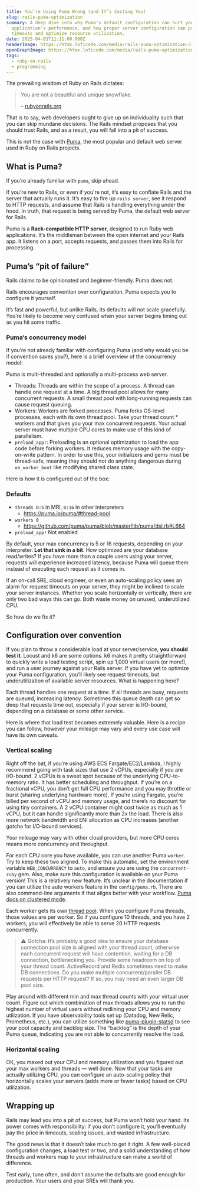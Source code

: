 ```yaml
---
title: You’re Using Puma Wrong (and It’s Costing You)
slug: rails-puma-optimization
summary: A deep dive into why Puma's default configuration can hurt your Rails
  application's performance, and how proper server configuration can prevent
  timeouts and optimize resource utilization.
date: 2025-04-01T11:11:00.000Z
headerImage: https://htmx.loficode.com/media/rails-puma-optimization-3-1.png
openGraphImage: https://htmx.loficode.com/media/rails-puma-optimization-16-9.png
tags:
  - ruby-on-rails
  - programming
---
```

The prevailing wisdom of Ruby on Rails dictates:

> You are not a beautiful and unique snowflake.
>
> – [rubyonrails.org](http://rubyonrails.org)

That is to say, web developers ought to give up on individuality such that you can skip mundane decisions. The Rails mindset proposes that you should trust Rails, and as a result, you will fall into a pit of success.

This is not the case with [Puma](https://puma.io/), the most popular and default web server used in Ruby on Rails projects.

## What is Puma?

If you’re already familiar with `puma`, skip ahead.

If you're new to Rails, or even if you're not, it’s easy to conflate Rails and the server that actually runs it. It’s easy to fire up `rails server`, see it respond to HTTP requests, and assume that Rails is handling everything under the hood. In truth, that request is being served by Puma, the default web server for Rails.

Puma is a **Rack-compatible HTTP server**, designed to run Ruby web applications. It’s the middleman between the open internet and your Rails app. It listens on a port, accepts requests, and passes them into Rails for processing.

## Puma’s “pit of failure”

Rails claims to be opinionated and beginner-friendly. Puma does not.

Rails encourages convention over configuration. Puma expects you to configure it yourself.

It’s fast and powerful, but unlike Rails, its defaults will not scale gracefully. You’re likely to become very confused when your server begins timing out as you hit some traffic.

### Puma’s concurrency model

If you’re not already familiar with configuring Puma (and why would you be if convention saves you?), here is a brief overview of the concurrency model:

Puma is multi-threaded and optionally a multi-process web server.

- Threads: Threads are within the scope of a process. A thread can handle one request at a time. A big thread pool allows for many concurrent requests. A small thread pool with long-running requests can cause request queuing.
- Workers: Workers are forked processes. Puma forks OS-level processes, each with its own thread pool. Take your thread count * workers and that gives you your max concurrent requests. Your actual server must have multiple CPU cores to make use of this kind of parallelism.
- `preload_app!`: Preloading is an optional optimization to load the app code before forking workers. It reduces memory usage with the copy-on-write pattern. In order to use this, your initializers and gems must be thread-safe, meaning they should not do anything dangerous during `on_worker_boot` like modifying shared class state.

Here is how it is configured out of the box:

### Defaults

- `threads 0:5` in MRI, `0:16` in other interpreters
  - <https://puma.io/puma/#thread-pool>
- `workers 0`
  - <https://github.com/puma/puma/blob/master/lib/puma/dsl.rb#L664>
- `preload_app!` Not enabled

By default, your max concurrency is 5 or 16 requests, depending on your interpreter. **Let that sink in a bit**. How optimized are your database read/writes? If you have more than a couple users using your server, requests will experience increased latency, because Puma will queue them instead of executing each request as it comes in.

If an on-call SRE, cloud engineer, or even an auto-scaling policy sees an alarm for request timeouts on your server, they might be inclined to scale your server instances. Whether you scale horizontally or vertically, there are only two bad ways this can go. Both waste money on unused, underutilized CPU.

So how do we fix it?

## Configuration over convention

If you plan to throw a considerable load at your server/service, **you should test it**. Locust and k6 are some options. k6 makes it pretty straightforward to quickly write a load testing script, spin up 1,000 virtual users (or more!), and run a user journey against your Rails server. If you have yet to optimize your Puma configuration, you’ll likely see request timeouts, but underutilization of available server resources. What is happening here?

Each thread handles one request at a time. If all threads are busy, requests are queued, increasing latency. Sometimes this queue depth can get so deep that requests time out, especially if your server is I/O-bound, depending on a database or some other service.

Here is where that load test becomes extremely valuable. Here is a recipe you can follow, however your mileage may vary and every use case will have its own caveats.

### Vertical scaling

Right off the bat, if you’re using AWS ECS Fargate/EC2/Lambda, I highly recommend going with task sizes that use 2 vCPUs, especially if you are I/O-bound. 2 vCPUs is a sweet spot because of the underlying CPU-to-memory ratio. It has better scheduling and throughput. If you’re on a fractional vCPU, you don’t get full CPU performance and you may throttle or burst (sharing underlying hardware more). If you’re using Fargate, you’re billed per second of vCPU and memory usage, and there’s no discount for using tiny containers. A 2 vCPU container might cost twice as much as 1 vCPU, but it can handle significantly more than 2x the load. There is also more network bandwidth and ENI allocation as CPU increases (another gotcha for I/O-bound services).

Your mileage may vary with other cloud providers, but more CPU cores means more concurrency and throughput.

For each CPU core you have available, you can use another Puma `worker`. Try to keep these two aligned. To make this automatic, set the environment variable `WEB_CONCURRENCY` to `auto`, and ensure you are using the `concurrent-ruby` gem. Also, make sure this configuration is available on your Puma version! This is a relatively new feature. It’s unclear in the documentation if you can utilize the auto workers feature in the `config/puma.rb`. There are also command-line arguments if that aligns better with your workflow. [Puma docs on clustered mode](https://puma.io/puma/#clustered-mode).

Each worker gets its own [thread pool](https://puma.io/puma/#thread-pool). When you configure Puma threads, those values are per worker. So if you configure 10 threads, and you have 2 workers, you will effectively be able to serve 20 HTTP requests concurrently.

> ⚠️ Gotcha: It’s probably a good idea to ensure your database connection pool size is aligned with your thread count, otherwise each concurrent request will have contention, waiting for a DB connection, bottlenecking you. Provide some headroom on top of your thread count. ActiveRecord and Redis sometimes need to make DB connections. Do you make multiple concurrent/parallel DB requests per HTTP request? If so, you may need an even larger DB pool size.

Play around with different min and max thread counts with your virtual user count. Figure out which combination of max threads allows you to run the highest number of virtual users without redlining your CPU and memory utilization. If you have observability tools set up (Datadog, New Relic, Prometheus, etc.), you can utilize something like [puma-plugin-statsd](https://github.com/yob/puma-plugin-statsd) to see your pool capacity and backlog size. The “backlog” is the depth of your Puma queue, indicating you are not able to concurrently resolve the load.

### Horizontal scaling

OK, you maxed out your CPU and memory utilization and you figured out your max workers and threads — well done. Now that your tasks are actually utilizing CPU, you can configure an auto-scaling policy that horizontally scales your servers (adds more or fewer tasks) based on CPU utilization.

## Wrapping up

Rails may lead you into a pit of success, but Puma won’t hold your hand. Its power comes with responsibility: if you don’t configure it, you’ll eventually pay the price in timeouts, scaling issues, and wasted infrastructure.

The good news is that it doesn’t take much to get it right. A few well-placed configuration changes, a load test or two, and a solid understanding of how threads and workers map to your infrastructure can make a world of difference.

Test early, tune often, and don’t assume the defaults are good enough for production. Your users and your SREs will thank you.
